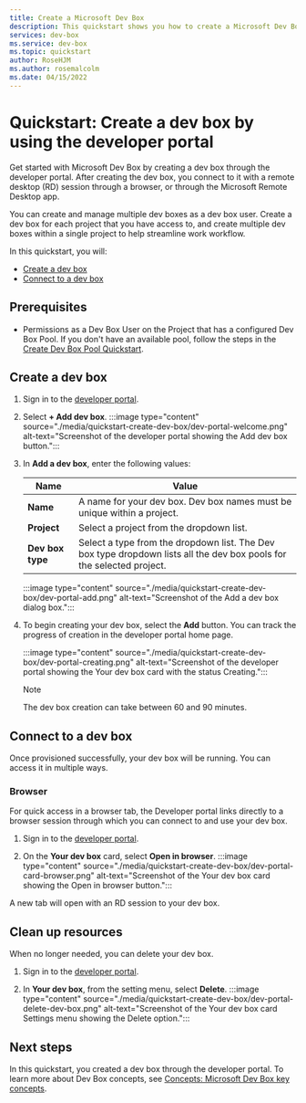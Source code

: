 ```yaml
---
title: Create a Microsoft Dev Box
description: This quickstart shows you how to create a Microsoft Dev Box and connect to it through RDP.
services: dev-box
ms.service: dev-box
ms.topic: quickstart
author: RoseHJM
ms.author: rosemalcolm
ms.date: 04/15/2022
---
```

<!-- 
  Customer intent:
	As a dev box user I want to understand how to create and access a Dev Box so that I can start work.
 -->

# Quickstart: Create a dev box by using the developer portal

Get started with Microsoft Dev Box by creating a dev box through the developer portal. After creating the dev box, you connect to it with a remote desktop (RD) session through a browser, or through the Microsoft Remote Desktop app. 

You can create and manage multiple dev boxes as a dev box user. Create a dev box for each project that you have access to, and create multiple dev boxes within a single project to help streamline work workflow. 

In this quickstart, you will:

* [Create a dev box](#create-a-dev-box)
* [Connect to a dev box](#connect-to-a-dev-box)

## Prerequisites

- Permissions as a Dev Box User <!-- [Dev Box User](./how-to-dev-box-user.md)--> on the Project that has a configured Dev Box Pool. If you don't have an available pool, follow the steps in the [Create Dev Box Pool Quickstart](./quickstart-configure-dev-box-service.md).

## Create a dev box

1. Sign in to the [developer portal](https://portal.fidalgo.azure.com).

<!-- 1. Verify that you've logged on successfully by selecting your profile picture on the top right of the screen and viewing the user profile menu.
   :::image type="content" source="./media/quickstart-create-dev-box/dev-portal-profile.png" alt-text="Screenshot of the developer portal showing the user profile menu."::: -->

2. Select **+ Add dev box**.
   :::image type="content" source="./media/quickstart-create-dev-box/dev-portal-welcome.png" alt-text="Screenshot of the developer portal showing the Add dev box button.":::

3. In **Add a dev box**, enter the following values:

   |Name|Value|
   |----|----|
   |**Name**|A name for your dev box. Dev box names must be unique within a project.|
   |**Project**|Select a project from the dropdown list. |
   |**Dev box type**|Select a type from the dropdown list. The Dev box type dropdown lists all the dev box pools for the selected project. |
 
   :::image type="content" source="./media/quickstart-create-dev-box/dev-portal-add.png" alt-text="Screenshot of the Add a dev box dialog box.":::

4. To begin creating your dev box, select the **Add** button. You can track the progress of creation in the developer portal home page. 

   :::image type="content" source="./media/quickstart-create-dev-box/dev-portal-creating.png" alt-text="Screenshot of the developer portal showing the Your dev box card with the status Creating.":::
   
   >[!NOTE]
   >The dev box creation can take between 60 and 90 minutes.

## Connect to a dev box
Once provisioned successfully, your dev box will be running. You can access it in multiple ways. 

### Browser

For quick access in a browser tab, the Developer portal links directly to a browser session through which you can connect to and use your dev box.

1. Sign in to the [developer portal](https://portal.fidalgo.azure.com).

1. On the **Your dev box** card, select **Open in browser**.
   :::image type="content" source="./media/quickstart-create-dev-box/dev-portal-card-browser.png" alt-text="Screenshot of the Your dev box card showing the Open in browser button.":::

A new tab will open with an RD session to your dev box.

## Clean up resources

When no longer needed, you can delete your dev box.
1. Sign in to the [developer portal](https://portal.fidalgo.azure.com).

1. In **Your dev box**, from the setting menu, select **Delete**.
    :::image type="content" source="./media/quickstart-create-dev-box/dev-portal-delete-dev-box.png" alt-text="Screenshot of the Your dev box card Settings menu showing the Delete option."::: 

## Next steps

In this quickstart, you created a dev box through the developer portal. To learn more about Dev Box concepts, see [Concepts: Microsoft Dev Box key concepts](concept-dev-box-concepts.md).

